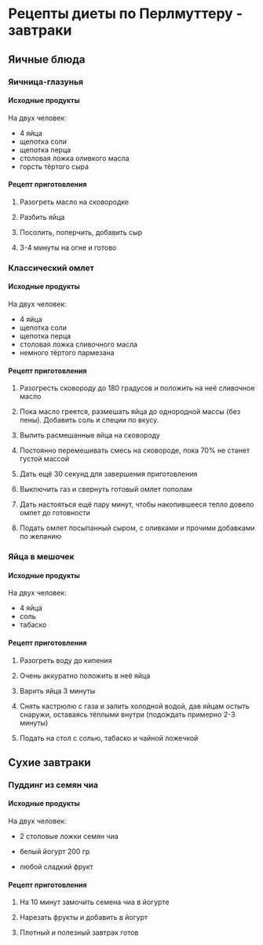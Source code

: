 # Рецепты диеты по Перлмуттеру - завтраки

## Яичные блюда

### Яичница-глазунья

#### Исходные продукты

На двух человек:

- 4 яйца
- щепотка соли
- щепотка перца
- столовая ложка оливкого масла
- горсть тёртого сыра

#### Рецепт приготовления

1. Разогреть масло на сковородке

2. Разбить яйца

3. Посолить, поперчить, добавить сыр

4. 3-4 минуты на огне и готово

### Классический омлет

#### Исходные продукты

На двух человек:

- 4 яйца
- щепотка соли
- щепотка перца
- столовая ложка сливочного масла
- немного тёртого пармезана

#### Рецепт приготовления

1. Разогресть сковороду до 180 градусов и положить на неё сливочное масло

2. Пока масло греется, размешать яйца до однородной массы (без пены). Добавить соль и специи по вкусу.

3. Вылить расмешанные яйца на сковороду

4. Постоянно перемешивать смесь на сковороде, пока 70% не станет густой массой

5. Дать ещё 30 секунд для завершения приготовления

6. Выключить газ и свернуть готовый омлет пополам

7. Дать настояться ещё пару минут, чтобы накопившееся тепло довело омлет до готовности

8. Подать омлет посыпанный сыром, с оливками и прочими добавками по желанию

### Яйца в мешочек

#### Исходные продукты

На двух человек:

- 4 яйца
- соль
- табаско

#### Рецепт приготовления

1. Разогреть воду до кипения

2. Очень аккуратно положить в неё яйца

3. Варить яйца 3 минуты

4. Снять кастрюлю с газа и залить холодной водой, дав яйцам остыть снаружи, оставаясь тёплыми внутри (подождать примерно 2-3 минуты)

5. Подать на стол с солью, табаско и чайной ложечкой

## Сухие завтраки

### Пуддинг из семян чиа

#### Исходные продукты

На двух человек:

- 2 столовые ложки семян чиа

- белый йогурт 200 гр

- любой сладкий фрукт

#### Рецепт приготовления

1. На 10 минут замочить семена чиа в йогурте

2. Нарезать фрукты и добавить в йогурт

3. Плотный и полезный завтрак готов